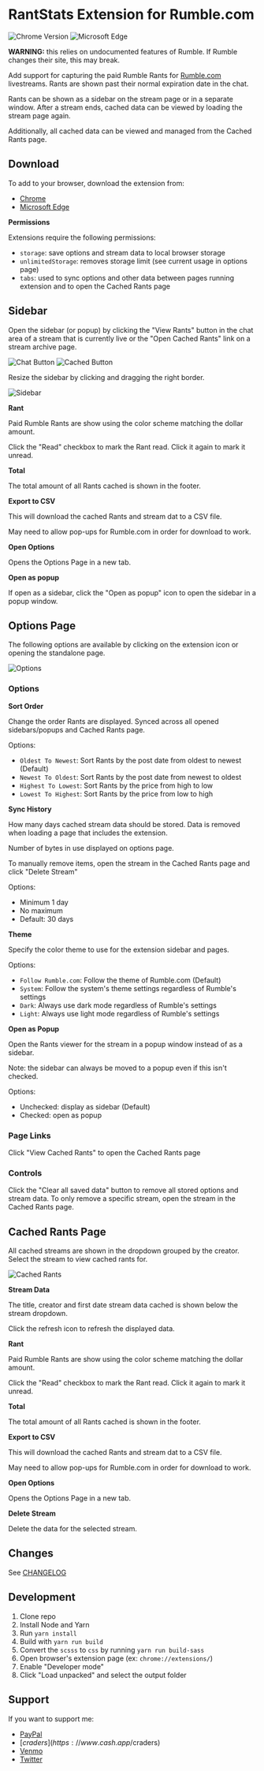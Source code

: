 # RantStats Extension for Rumble.com

![Chrome Version](https://img.shields.io/chrome-web-store/v/liahjgfmodjgeakahommamnmbjgicpmh?style=flat-square)
![Microsoft Edge](https://img.shields.io/badge/dynamic/json?label=microsoft%20edge%20add-on&query=%24.version&url=https%3A%2F%2Fmicrosoftedge.microsoft.com%2Faddons%2Fgetproductdetailsbycrxid%2Fdfhpfnfhllhmfmkcambimnafeklpgkdm&style=flat-square)

**WARNING:** this relies on undocumented features of Rumble. If Rumble changes their site, this may break.

Add support for capturing the paid Rumble Rants for [Rumble.com](https://rumble.com/) livestreams.
Rants are shown past their normal expiration date in the chat.

Rants can be shown as a sidebar on the stream page or in a separate window. After a stream ends, cached data can be
viewed by loading the stream page again.

Additionally, all cached data can be viewed and managed from the Cached Rants page.

## Download

To add to your browser, download the extension from:

- [Chrome](https://chrome.google.com/webstore/detail/rantstats-extension-for-r/liahjgfmodjgeakahommamnmbjgicpmh)
- [Microsoft Edge](https://microsoftedge.microsoft.com/addons/detail/dfhpfnfhllhmfmkcambimnafeklpgkdm)

**Permissions**

Extensions require the following permissions:

- `storage`: save options and stream data to local browser storage
- `unlimitedStorage`: removes storage limit (see current usage in options page)
- `tabs`: used to sync options and other data between pages running extension and to open the Cached Rants page

## Sidebar

Open the sidebar (or popup) by clicking the "View Rants" button in the chat area of a stream that is currently live or
the "Open Cached Rants" link on a stream archive page. 

![Chat Button](images/chat-small.png) ![Cached Button](images/cached-button.png)

Resize the sidebar by clicking and dragging the right border.

![Sidebar](images/page-small.png)

**Rant**

Paid Rumble Rants are show using the color scheme matching the dollar amount. 

Click the "Read" checkbox to mark the Rant read. Click it again to mark it unread.

**Total**

The total amount of all Rants cached is shown in the footer.

**Export to CSV**

This will download the cached Rants and stream dat to a CSV file.

May need to allow pop-ups for Rumble.com in order for download to work.

**Open Options**

Opens the Options Page in a new tab.

**Open as popup**

If open as a sidebar, click the "Open as popup" icon to open the sidebar in a popup window.

## Options Page

The following options are available by clicking on the extension icon or opening the standalone page.

![Options](images/options-popup.png)

### Options

**Sort Order**

Change the order Rants are displayed. Synced across all opened sidebars/popups and Cached Rants page.

Options: 

- `Oldest To Newest`: Sort Rants by the post date from oldest to newest (Default)
- `Newest To Oldest`: Sort Rants by the post date from newest to oldest
- `Highest To Lowest`: Sort Rants by the price from high to low
- `Lowest To Highest`: Sort Rants by the price from low to high

**Sync History**

How many days cached stream data should be stored. Data is removed when loading a page that includes the extension.

Number of bytes in use displayed on options page. 

To manually remove items, open the stream in the Cached Rants page and click "Delete Stream"

Options: 

- Minimum 1 day
- No maximum
- Default: 30 days

**Theme**

Specify the color theme to use for the extension sidebar and pages.

Options:

- `Follow Rumble.com`: Follow the theme of Rumble.com (Default)
- `System`: Follow the system's theme settings regardless of Rumble's settings
- `Dark`: Always use dark mode regardless of Rumble's settings
- `Light`: Always use light mode regardless of Rumble's settings

**Open as Popup**

Open the Rants viewer for the stream in a popup window instead of as a sidebar. 

Note: the sidebar can always be moved to a popup even if this isn't checked.

Options:

- Unchecked: display as sidebar (Default)
- Checked: open as popup

### Page Links

Click "View Cached Rants" to open the Cached Rants page

### Controls

Click the "Clear all saved data" button to remove all stored options and stream data. 
To only remove a specific stream, open the stream in the Cached Rants page.

## Cached Rants Page

All cached streams are shown in the dropdown grouped by the creator. Select the stream to view cached rants for.

![Cached Rants](images/cached-rants-page.png)

**Stream Data**

The title, creator and first date stream data cached is shown below the stream dropdown. 

Click the refresh icon to refresh the displayed data.

**Rant**

Paid Rumble Rants are show using the color scheme matching the dollar amount. 

Click the "Read" checkbox to mark the Rant read. Click it again to mark it unread.

**Total**

The total amount of all Rants cached is shown in the footer.

**Export to CSV**

This will download the cached Rants and stream dat to a CSV file.

May need to allow pop-ups for Rumble.com in order for download to work.

**Open Options**

Opens the Options Page in a new tab.

**Delete Stream**

Delete the data for the selected stream.

## Changes

See [CHANGELOG](CHANGELOG.md)

## Development

1. Clone repo
2. Install Node and Yarn
3. Run `yarn install`
4. Build with `yarn run build`
5. Convert the `scsss` to `css` by running `yarn run build-sass`
6. Open browser's extension page (ex: `chrome://extensions/`)
7. Enable "Developer mode"
8. Click "Load unpacked" and select the output folder

## Support

If you want to support me:

- [PayPal](https://www.paypal.me/stevencrader)
- [$craders](https://www.cash.app/$craders)
- [Venmo](https://venmo.com/code?user_id=467277291978752568&created=1654152122)
- [Twitter](https://twitter.com/stevencrader)
